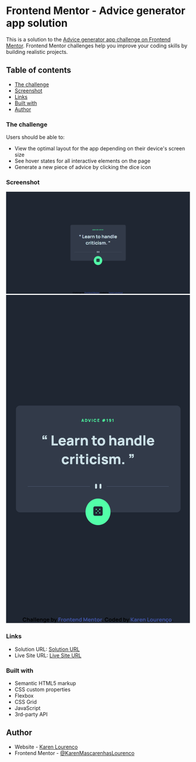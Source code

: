 # Frontend Mentor - Advice generator app solution

This is a solution to the [Advice generator app challenge on Frontend Mentor](https://www.frontendmentor.io/challenges/advice-generator-app-QdUG-13db). Frontend Mentor challenges help you improve your coding skills by building realistic projects.

## Table of contents

  - [The challenge](#the-challenge)
  - [Screenshot](#screenshot)
  - [Links](#links)
  - [Built with](#built-with)
- [Author](#author)

### The challenge

Users should be able to:

- View the optimal layout for the app depending on their device's screen size
- See hover states for all interactive elements on the page
- Generate a new piece of advice by clicking the dice icon

### Screenshot

![](./screenshot.png) ![](./screenshot-mobile.png)

### Links

- Solution URL: [Solution URL](https://your-solution-url.com)
- Live Site URL: [Live Site URL](https://your-live-site-url.com)

### Built with

- Semantic HTML5 markup
- CSS custom properties
- Flexbox
- CSS Grid
- JavaScript
- 3rd-party API

## Author

- Website - [Karen Lourenco](https://karenmascarenhaslourenco.github.io/)
- Frontend Mentor - [@KarenMascarenhasLourenco](https://www.frontendmentor.io/profile/KarenMascarenhasLourenco)